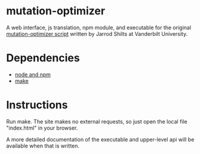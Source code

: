 mutation-optimizer
==================

A web interface, js translation, npm module, and executable for the original [mutation-optimizer script](lib/mutation-optimizer.py) written by Jarrod Shilts at Vanderbilt University.

# Dependencies
- [node and npm](https://nodejs.org/)
- [make](http://www.gnu.org/software/make/)

# Instructions

Run make. The site makes no external requests, so just open the local file "index.html" in your browser.

A more detailed documentation of the executable and upper-level api will be available when that is written.
